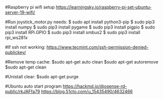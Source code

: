 #Raspberry pi wifi setup
	https://learningsky.io/raspberry-pi-set-ubuntu-server-19-wifi/

#Run joystick_motor.py needs:
	$ sudo apt install python3-pip
	$ sudo pip3 install numpy
	$ sudo pip3 install pygame
	$ sudo pip3 install pigpio
	$ sudo pip3 install RPi.GPIO
	$ sudo pip3 install smbus2
	$ sudo pip3 install rpi_ws281x

#If ssh not working:
	https://www.tecmint.com/ssh-permission-denied-publickey/

#Remove temp cache:
	$sudo apt-get auto clean
	$sudo apt-get autoremove
	$sudo apt-get clean

#Unistall clear:
	$sudo apt-get purge

#Ubuntu auto start program
	https://hackmd.io/@osense-rd-public/rkJAFfa79
	https://blog.51cto.com/u_15435490/4632466